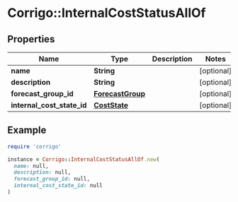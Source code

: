 # Corrigo::InternalCostStatusAllOf

## Properties

| Name | Type | Description | Notes |
| ---- | ---- | ----------- | ----- |
| **name** | **String** |  | [optional] |
| **description** | **String** |  | [optional] |
| **forecast_group_id** | [**ForecastGroup**](ForecastGroup.md) |  | [optional] |
| **internal_cost_state_id** | [**CostState**](CostState.md) |  | [optional] |

## Example

```ruby
require 'corrigo'

instance = Corrigo::InternalCostStatusAllOf.new(
  name: null,
  description: null,
  forecast_group_id: null,
  internal_cost_state_id: null
)
```

